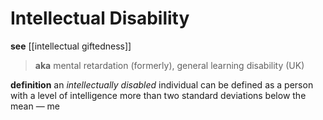 # Intellectual Disability

**see** [[intellectual giftedness]]

> **aka** mental retardation (formerly), general learning disability (UK)

**definition** an _intellectually disabled_ individual can be defined as a person with a level of intelligence more than two standard deviations below the mean &mdash; me
